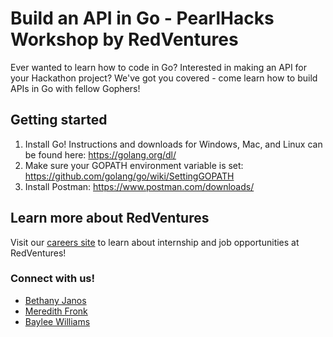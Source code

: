 # Build an API in Go - PearlHacks Workshop by RedVentures
Ever wanted to learn how to code in Go? Interested in making an API for your Hackathon project? We've got you covered - come learn how to build APIs in Go with fellow Gophers!

## Getting started
1. Install Go! Instructions and downloads for Windows, Mac, and Linux can be found here: https://golang.org/dl/
2. Make sure your GOPATH environment variable is set: https://github.com/golang/go/wiki/SettingGOPATH 
3. Install Postman: https://www.postman.com/downloads/

## Learn more about RedVentures
Visit our [careers site](https://careers.redventures.com/) to learn about internship and job opportunities at RedVentures!

### Connect with us!
- [Bethany Janos](mailto:bjanos@redventures.com)
- [Meredith Fronk](mailto:mfronk@redventures.com)
- [Baylee Williams](mailto:bawilliams@redventures.com)
